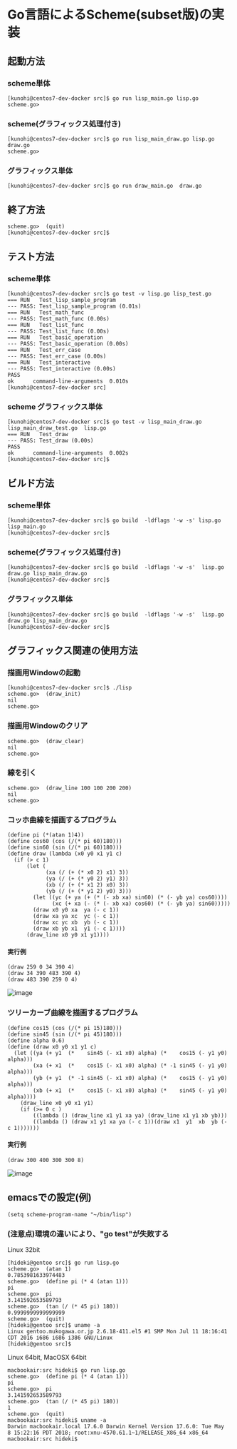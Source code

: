 Go言語によるScheme(subset版)の実装
=================

## 起動方法
### scheme単体
```
[kunohi@centos7-dev-docker src]$ go run lisp_main.go lisp.go 
scheme.go>
```
### scheme(グラフィックス処理付き)
```
[kunohi@centos7-dev-docker src]$ go run lisp_main_draw.go lisp.go draw.go
scheme.go>
```
### グラフィックス単体
```
[kunohi@centos7-dev-docker src]$ go run draw_main.go  draw.go
```

## 終了方法
```
scheme.go>  (quit)
[kunohi@centos7-dev-docker src]$ 
```

## テスト方法
### scheme単体
```
[kunohi@centos7-dev-docker src]$ go test -v lisp.go lisp_test.go
=== RUN   Test_lisp_sample_program
--- PASS: Test_lisp_sample_program (0.01s)
=== RUN   Test_math_func
--- PASS: Test_math_func (0.00s)
=== RUN   Test_list_func
--- PASS: Test_list_func (0.00s)
=== RUN   Test_basic_operation
--- PASS: Test_basic_operation (0.00s)
=== RUN   Test_err_case
--- PASS: Test_err_case (0.00s)
=== RUN   Test_interactive
--- PASS: Test_interactive (0.00s)
PASS
ok  	command-line-arguments	0.010s
[kunohi@centos7-dev-docker src]
```
### scheme グラフィックス単体
```
[kunohi@centos7-dev-docker src]$ go test -v lisp_main_draw.go lisp_main_draw_test.go  lisp.go
=== RUN   Test_draw
--- PASS: Test_draw (0.00s)
PASS
ok  	command-line-arguments	0.002s
[kunohi@centos7-dev-docker src]$ 
```

## ビルド方法
### scheme単体
```
[kunohi@centos7-dev-docker src]$ go build  -ldflags '-w -s' lisp.go lisp_main.go
[kunohi@centos7-dev-docker src]$ 
```
### scheme(グラフィックス処理付き)
```
[kunohi@centos7-dev-docker src]$ go build  -ldflags '-w -s'  lisp.go draw.go lisp_main_draw.go 
[kunohi@centos7-dev-docker src]$ 
```

### グラフィックス単体
```
[kunohi@centos7-dev-docker src]$ go build  -ldflags '-w -s'  lisp.go draw.go lisp_main_draw.go 
[kunohi@centos7-dev-docker src]$ 
```

## グラフィックス関連の使用方法
### 描画用Windowの起動
```
[kunohi@centos7-dev-docker src]$ ./lisp 
scheme.go>  (draw_init)
nil
scheme.go>  
```
### 描画用Windowのクリア
```
scheme.go>  (draw_clear)
nil
scheme.go>  
```

### 線を引く
```
scheme.go>  (draw_line 100 100 200 200)
nil
scheme.go>  
```

### コッホ曲線を描画するプログラム
```
(define pi (*(atan 1)4))
(define cos60 (cos (/(* pi 60)180)))
(define sin60 (sin (/(* pi 60)180)))
(define draw (lambda (x0 y0 x1 y1 c)
  (if (> c 1)
      (let (
            (xa (/ (+ (* x0 2) x1) 3))
            (ya (/ (+ (* y0 2) y1) 3))
            (xb (/ (+ (* x1 2) x0) 3))
            (yb (/ (+ (* y1 2) y0) 3)))
        (let ((yc (+ ya (+ (* (- xb xa) sin60) (* (- yb ya) cos60))))
              (xc (+ xa (- (* (- xb xa) cos60) (* (- yb ya) sin60)))))
        (draw x0 y0 xa  ya (- c 1))
        (draw xa ya xc  yc (- c 1))
        (draw xc yc xb  yb (- c 1))
        (draw xb yb x1  y1 (- c 1))))
      (draw_line x0 y0 x1 y1))))
```
#### 実行例
```
(draw 259 0 34 390 4)
(draw 34 390 483 390 4)
(draw 483 390 259 0 4)
```

![image](https://user-images.githubusercontent.com/4899700/42983927-89247a4c-8c24-11e8-82e7-5c2ac3f47e37.png)

### ツリーカーブ曲線を描画するプログラム
```
(define cos15 (cos (/(* pi 15)180)))
(define sin45 (sin (/(* pi 45)180)))
(define alpha 0.6)
(define (draw x0 y0 x1 y1 c)
  (let ((ya (+ y1  (*    sin45 (- x1 x0) alpha) (*    cos15 (- y1 y0) alpha)))
        (xa (+ x1  (*    cos15 (- x1 x0) alpha) (* -1 sin45 (- y1 y0) alpha)))
        (yb (+ y1  (* -1 sin45 (- x1 x0) alpha) (*    cos15 (- y1 y0) alpha)))
        (xb (+ x1  (*    cos15 (- x1 x0) alpha) (*    sin45 (- y1 y0) alpha))))
    (draw_line x0 y0 x1 y1)
    (if (>= 0 c )
        ((lambda () (draw_line x1 y1 xa ya) (draw_line x1 y1 xb yb)))
        ((lambda () (draw x1 y1 xa ya (- c 1))(draw x1  y1  xb  yb (- c 1)))))))
```
#### 実行例
```
(draw 300 400 300 300 8)
```

![image](https://user-images.githubusercontent.com/4899700/42988528-dfc3149a-8c37-11e8-8b72-0d8afe921ac3.png)

## emacsでの設定(例)
```
(setq scheme-program-name "~/bin/lisp") 
```

### (注意点)環境の違いにより、"go test"が失敗する

Linux 32bit
```
[hideki@gentoo src]$ go run lisp.go 
scheme.go>  (atan 1)
0.7853981633974483
scheme.go>  (define pi (* 4 (atan 1)))
pi
scheme.go>  pi
3.141592653589793
scheme.go>  (tan (/ (* 45 pi) 180))
0.9999999999999999
scheme.go>  (quit)
[hideki@gentoo src]$ uname -a
Linux gentoo.mukogawa.or.jp 2.6.18-411.el5 #1 SMP Mon Jul 11 18:16:41 CDT 2016 i686 i686 i386 GNU/Linux
[hideki@gentoo src]$ 
```

Linux 64bit, MacOSX 64bit
```
macbookair:src hideki$ go run lisp.go 
scheme.go>  (define pi (* 4 (atan 1)))
pi
scheme.go>  pi
3.141592653589793
scheme.go>  (tan (/ (* 45 pi) 180))
1
scheme.go>  (quit)
macbookair:src hideki$ uname -a
Darwin macbookair.local 17.6.0 Darwin Kernel Version 17.6.0: Tue May  8 15:22:16 PDT 2018; root:xnu-4570.61.1~1/RELEASE_X86_64 x86_64
macbookair:src hideki$ 
```
